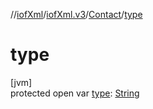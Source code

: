 //[iofXml](../../../index.md)/[iofXml.v3](../index.md)/[Contact](index.md)/[type](type.md)

# type

[jvm]\
protected open var [type](type.md): [String](https://docs.oracle.com/javase/8/docs/api/java/lang/String.html)
